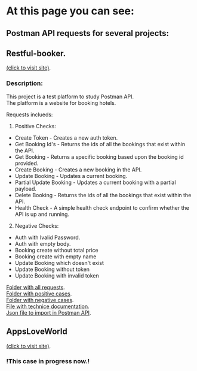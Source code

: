 # At this page you can see:
## Postman API requests for several projects:
## Restful-booker. <br>
[(click to visit site)](https://restful-booker.herokuapp.com/apidoc/index.html).

### Description:

This project is a test platform to study Postman API.<br>
The platform is a website for booking hotels.

Requests inclueds:
 1. Positive Checks:
* Create Token - Creates a new auth token.
* Get Booking Id's - Returns the ids of all the bookings that exist within the API.
* Get Booking - Returns a specific booking based upon the booking id provided.
* Create Booking - Creates a new booking in the API.
* Update Booking - Updates a current booking.
* Partial Update Booking - Updates a current booking with a partial payload.
* Delete Booking - Returns the ids of all the bookings that exist within the API.
* Health Check - A simple health check endpoint to confirm whether the API is up and running.

2. Negative Checks:
* Auth with Ivalid Password.
* Auth with empty body.
* Booking create without total price
* Booking create with empty name
* Update Booking which doesn't exist
* Update Booking without token
* Update Booking with invalid token



[Folder with all requests](https://github.com/dkob1996/Postman-Collections/tree/main/Restful-booker).<br>
[Folder with positive cases](https://github.com/dkob1996/Postman-Collections/tree/main/Restful-booker/Positive).<br>
[Folder with negative cases](https://github.com/dkob1996/Postman-Collections/tree/main/Restful-booker/Negative).<br>
[File with technice documentation](https://github.com/dkob1996/Postman-Collections/blob/main/Restful-booker/technice-documentation.md).<br>
[Json file to import in Postman API](https://github.com/dkob1996/Postman-Collections/blob/main/Restful-booker/Restful-Booker%20Test1.postman_collection.json).

## AppsLoveWorld<br>
[(click to visit site)](https://www.appsloveworld.com/sample-rest-api-url-for-testing-with-authentication).

### !This case in progress now.!